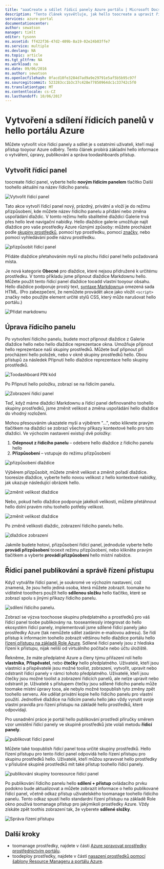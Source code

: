```yaml
---
title: "aaaCreate a sdílet řídicí panely Azure portálu | Microsoft Docs"
description: "Tento článek vysvětluje, jak hello toocreate a upravit řídicí panely v portálu Azure."
services: azure-portal
documentationcenter: 
author: sewatson
manager: timlt
editor: tysonn
ms.assetid: ff422f36-47d2-409b-8a19-02e24b03ffe7
ms.service: multiple
ms.devlang: NA
ms.topic: article
ms.tgt_pltfrm: NA
ms.workload: na
ms.date: 09/06/2016
ms.author: sewatson
ms.openlocfilehash: 0facd10fe3284d7ad9a9e29791e5af5b5b95c97f
ms.sourcegitcommit: 523283cc1b3c37c428e77850964dc1c33742c5f0
ms.translationtype: MT
ms.contentlocale: cs-CZ
ms.lasthandoff: 10/06/2017
---
```

# <a name="create-and-share-dashboards-in-hello-azure-portal"></a>Vytvoření a sdílení řídicích panelů v hello portálu Azure
Můžete vytvořit více řídicí panely a sdílet je s ostatními uživateli, kteří mají přístup tooyour Azure odběry.  Tento článek probírá základní hello informace o vytváření, úpravy, publikování a správa toodashboards přístup.

## <a name="create-a-dashboard"></a>Vytvořit řídicí panel
toocreate řídicí panel, vyberte hello **novým řídicím panelem** tlačítko Další toohello aktuální na název řídicího panelu.  

![Vytvořit řídicí panel](./media/azure-portal-dashboards/new-dashboard.png)

Tato akce vytvoří řídicí panel nový, prázdný, privátní a vloží je do režimu přizpůsobení, kde můžete název řídicího panelu a přidání nebo změna uspořádání dlaždic.  V tomto režimu hello sbalitelné dlaždici Galerie trvá přes hello levé navigační nabídky.  Hello dlaždice galerie umožňuje najít dlaždice pro vaše prostředky Azure různými způsoby: můžete procházet podle [skupiny prostředků](../azure-resource-manager/resource-group-overview.md#resource-groups), pomocí typ prostředku, pomocí [značky](../azure-resource-manager/resource-group-using-tags.md), nebo pomocí vyhledávání podle názvu prostředku.  

![přizpůsobit řídicí panel](./media/azure-portal-dashboards/customize-dashboard.png)

Přidáte dlaždice přetahováním myší na plochu řídicí panel hello požadovaná místa.

Je nová kategorie **Obecné** pro dlaždice, které nejsou přidružené k určitému prostředku.  V tomto příkladu jsme připnout dlaždice Markdownu hello.  Můžete použít tento řídicí panel dlaždice tooadd vlastní tooyour obsahu.  Hello dlaždice podporuje prostý text, [syntaxe Markdownu](https://daringfireball.net/projects/markdown/syntax)a omezená sada HTML.  (Pro zabezpečení, že nemůžete provádět akce jako vložit `<script>` značky nebo použijte element určité stylů CSS, který může narušovat hello portálu.) 

![Přidat markdownu](./media/azure-portal-dashboards/add-markdown.png)

## <a name="edit-a-dashboard"></a>Úprava řídicího panelu
Po vytvoření řídicího panelu, budete moct připnout dlaždice z Galerie dlaždice hello nebo hello dlaždice reprezentace okna. Umožňuje připnout hello reprezentace naší skupiny prostředků. Můžete buď připnout při procházení hello položek, nebo v okně skupiny prostředků hello. Obou přístupů za následek Připnutí hello dlaždice reprezentace hello skupiny prostředků.

![Toodashboard PIN kód](./media/azure-portal-dashboards/pin-to-dashboard.png)

Po Připnutí hello položku, zobrazí se na řídicím panelu.

![Zobrazení řídicí panel](./media/azure-portal-dashboards/view-dashboard.png)

Teď, když máme dlaždici Markdownu a řídicí panel definovaného toohello skupiny prostředků, jsme změnit velikost a změna uspořádání hello dlaždice do vhodný rozložení.

Mohou přesouváním ukazatele myši a výběrem "...", nebo kliknete pravým tlačítkem na dlaždici se zobrazí všechny příkazy kontextové hello pro tuto dlaždici. Ve výchozím nastavení existují dvě položky:

1. **Odepnout z řídicího panelu** – odebere hello dlaždice z řídicího panelu hello
2. **Přizpůsobení** – vstupuje do režimu přizpůsobení

![přizpůsobení dlaždice](./media/azure-portal-dashboards/customize-tile.png)

Výběrem přizpůsobit, můžete změnit velikost a změnit pořadí dlaždice. tooresize dlaždice, vyberte hello novou velikost z hello kontextové nabídky, jak ukazuje následující obrázek hello.

![změnit velikost dlaždice](./media/azure-portal-dashboards/resize-tile.png)

Nebo, pokud hello dlaždice podporuje jakékoli velikosti, můžete přetáhnout hello dolní pravém rohu toohello potřeby velikost.

![změnit velikost dlaždice](./media/azure-portal-dashboards/resize-corner.png)

Po změně velikosti dlaždic, zobrazení řídicího panelu hello.

![dlaždice zobrazení](./media/azure-portal-dashboards/view-tile.png)

Jakmile budete hotovi, přizpůsobení řídicí panel, jednoduše vyberte hello **provádí přizpůsobení** tooexit režimu přizpůsobení, nebo klikněte pravým tlačítkem a vyberte **provádí přizpůsobení** hello místní nabídce.

## <a name="publish-a-dashboard-and-manage-access-control"></a>Řídicí panel publikování a správě řízení přístupu
Když vytváříte řídicí panel, je soukromé ve výchozím nastavení, což znamená, že jsou hello jediná osoba, která můžete zobrazit.  toomake ho viditelné tooothers použít hello **sdílenou složku** hello tlačítko, které se zobrazí spolu s jinými příkazy řídicího panelu.

![sdílení řídicího panelu.](./media/azure-portal-dashboards/share-dashboard.png)

Zobrazí se výzva toochoose skupinu předplatného a prostředků pro váš řídicí panel toobe publikovány na. tooseamlessly integrovat do hello ekosystém řídicí panely, implementovali jsme sdílené řídicí panely jako prostředky Azure (tak nemůžete sdílet zadáním e-mailovou adresu).  Se řídí přístup k informacím toohello zobrazit většinou hello dlaždice portálu hello [řízení přístupu na základě Role Azure](../active-directory/role-based-access-control-configure.md). Sdílené řídicí panely jsou z hlediska řízení k přístupu, nijak neliší od virtuálního počítače nebo účtu úložiště.  

Řekněme, že máte předplatné Azure a členy týmu přiřazení rolí hello **vlastníka**, **Přispěvatel**, nebo **čtečky** hello předplatného.  Uživatelé, kteří jsou vlastníci a přispěvatelé jsou možné toolist, zobrazení, vytvořit, upravit nebo odstranit řídicí panely v rámci tohoto předplatného.  Uživatelé, kteří jsou čtečky jsou možné toolist a zobrazení řídicích panelů, ale nelze upravit nebo odstranit je.  Uživatelé s přístupem čtečky jsou sdílené řídicího panelu může toomake místní úpravy tooa, ale nebylo možné toopublish tyto změny zpět toohello serveru.  Ale udělat privátní kopie hello řídicího panelu pro vlastní použití.  Jednotlivé dlaždice na řídicím panelu hello jako vždy vynutit svoje vlastní pravidla pro řízení přístupu na základě hello prostředků, které odpovídají.  

Pro usnadnění práce je portál hello publikování prostředí příručky směrem vzor umístění řídicí panely ve skupině prostředků jste volali metodu **řídicí panely**.  

![publikovat řídicí panel](./media/azure-portal-dashboards/publish-dashboard.png)

Můžete také toopublish řídicí panel tooa určité skupiny prostředků.  Hello řízení přístupu pro tento řídicí panel odpovídá hello řízení přístupu pro skupinu prostředků hello.  Uživatelé, kteří můžou spravovat hello prostředky v příslušné skupině prostředků mít také přístup toohello řídicí panely.

![publikování skupiny tooresource řídicí panel](./media/azure-portal-dashboards/publish-to-resource-group.png)

Po publikování řídicího panelu hello **sdílení + přístup** ovládacího prvku podokno bude aktualizovat a můžete zobrazit informace o hello publikované řídicí panel, včetně odkaz přístup uživatelského toomanage toohello řídicího panelu.  Tento odkaz spustí hello standardní řízení přístupu na základě Role okno používá toomanage přístup pro jakýmikoli prostředky Azure.  Vždy získáte zpět toothis zobrazení tak, že vyberete **sdílené složky**.

![Správa řízení přístupu](./media/azure-portal-dashboards/manage-access.png)

## <a name="next-steps"></a>Další kroky
* toomanage prostředky, najdete v části [Azure spravovat prostředky prostřednictvím portálu](../azure-resource-manager/resource-group-portal.md).
* toodeploy prostředky, najdete v části [nasazení prostředků pomocí šablony Resource Manageru a portálu Azure](../azure-resource-manager/resource-group-template-deploy-portal.md).

